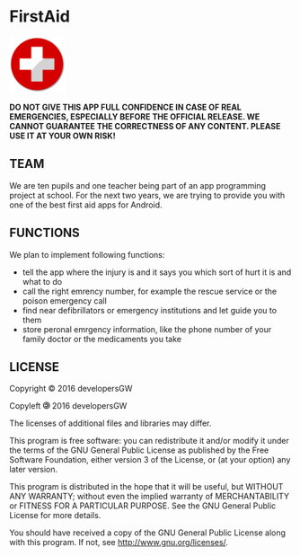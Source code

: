 # FirstAid 
<img src="firstaid_icon.png" height=100em>

**DO NOT GIVE THIS APP FULL CONFIDENCE IN CASE OF REAL EMERGENCIES, ESPECIALLY BEFORE THE OFFICIAL RELEASE. WE CANNOT GUARANTEE THE CORRECTNESS OF ANY CONTENT. PLEASE USE IT AT YOUR OWN RISK!**



## TEAM

We are ten pupils and one teacher being part of an app programming project at school. For the next two years, we are trying to provide you with one of the best first aid apps for Android.



## FUNCTIONS

We plan to implement following functions:
* tell the app where the injury is and it says you which sort of hurt it is and what to do
* call the right emrency number, for example the rescue service or the poison emergency call
* find near defibrillators or emergency institutions and let guide you to them
* store peronal emrgency information, like the phone number of your family doctor or the medicaments you take




## LICENSE

Copyright © 2016 developersGW

Copyleft <img src="Copyleft.svg.png" height=12.5em> 2016 developersGW

The licenses of additional files and libraries may differ.

This program is free software: you can redistribute it and/or modify
it under the terms of the GNU General Public License as published by
the Free Software Foundation, either version 3 of the License, or
(at your option) any later version.

This program is distributed in the hope that it will be useful,
but WITHOUT ANY WARRANTY; without even the implied warranty of
MERCHANTABILITY or FITNESS FOR A PARTICULAR PURPOSE.  See the
GNU General Public License for more details.

You should have received a copy of the GNU General Public License
along with this program.  If not, see <http://www.gnu.org/licenses/>.
